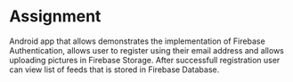 # Assignment
 Android app that allows demonstrates the implementation of Firebase Authentication, allows user to register using their email address and allows uploading pictures in Firebase Storage. After successfull registration user can view list of feeds that is stored in Firebase Database.
